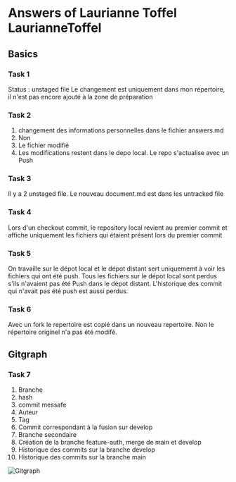 # Answers of Laurianne Toffel LaurianneToffel

## Basics
### Task 1
Status : unstaged file 
Le changement est uniquement dans mon répertoire, il n'est pas encore ajouté à la zone de préparation

### Task 2
1. changement des informations personnelles dans le fichier answers.md
2. Non 
3. Le fichier modifié 
4. Les modifications restent dans le depo local. Le repo s'actualise avec un Push

### Task 3
Il y a 2 unstaged file. Le nouveau document.md est dans les untracked file
### Task 4
Lors d'un checkout commit, le repository local revient au premier commit et affiche uniquement les fichiers qui étaient présent lors du premier commit 
### Task 5
On travaille sur le dépot local et le dépot distant sert uniquememt à voir les fichiers qui ont été push.
Tous les fichiers sur le dépot local sont perdus s'ils n'avaient pas été Push dans le dépot distant. L'historique des commit qui n'avait pas été push est aussi perdus. 
### Task 6
Avec un fork le repertoire est copié dans un nouveau repertoire. Non le répertoire originel n'a pas été modifé.
## Gitgraph

### Task 7
1. Branche
2. hash
3. commit messafe
4. Auteur
5. Tag
6. Commit correspondant à la fusion sur develop
7. Branche secondaire
8. Création de la branche feature-auth, merge de main et develop
9. Historique des commits sur la branche develop
10. Historique des commits sur la branche main 


![Gitgraph](img/gitgraph.svg)